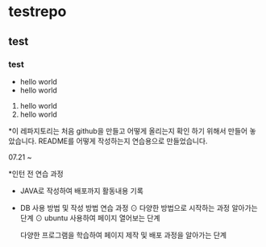 # testrepo
## test
### test

* hello world
* hello world

1. hello world
2. hello world

*이 레파지토리는 처음 github을 만들고 어떻게 올리는지 확인 하기 위해서 만들어 놓았습니다.
README를 어떻게 작성하는지 연습용으로 만들었습니다.

07.21 ~

*인턴 전 연습 과정
 - JAVA로 작성하여 배포까지 활동내용 기록
 - DB 사용 방법 및 작성 방법 연습 과정
    ⊙ 다양한 방법으로 시작하는 과정 알아가는 단계
    ⊙ ubuntu 사용하여 페이지 열어보는 단계

   다양한 프로그램을 학습하여 페이지 제작 및 배포 과정을 알아가는 단계
